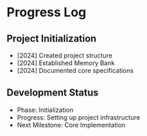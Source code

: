 # Progress Log

## Project Initialization
- [2024] Created project structure
- [2024] Established Memory Bank
- [2024] Documented core specifications

## Development Status
- Phase: Initialization
- Progress: Setting up project infrastructure
- Next Milestone: Core Implementation
